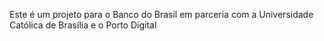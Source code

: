Este é um projeto para o Banco do Brasil em parceria com a Universidade Católica de Brasília e o Porto Digital
